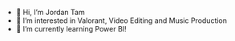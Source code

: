 - 👋 Hi, I’m Jordan Tam
- 👀 I’m interested in Valorant, Video Editing and Music Production
- 🌱 I’m currently learning Power BI!

<!---
timtamjamlamb/timtamjamlamb is a ✨ special ✨ repository because its `README.md` (this file) appears on your GitHub profile.
You can click the Preview link to take a look at your changes.
--->
